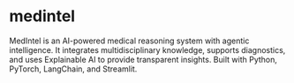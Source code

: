 # medintel
MedIntel is an AI-powered medical reasoning system with agentic intelligence. It integrates multidisciplinary knowledge, supports diagnostics, and uses Explainable AI to provide transparent insights. Built with Python, PyTorch, LangChain, and Streamlit.

